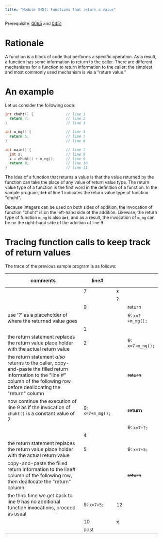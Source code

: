 ```yaml
---
title: "Module 0454: Functions that return a value"
---
```


Prerequisite: [0065](../0065) and [0451](../0451)

# Rationale

A function is a block of code that performs a specific operation. As a result, a function has some information to return to the caller. There are different mechanisms for a function to return information to the caller; the simplest and most commonly used mechanism is via a "return value."

# An example

Let us consider the following code:

```c
int chuht() {               // line 1
  return 7;                 // line 2
}                           // line 3

int m_ng() {                // line 4
  return 5;                 // line 5
}                           // line 6

int main() {                // line 7
  int x;                    // line 8
  x = chuht() + m_ng();     // line 9
  return 0;                 // line 10
}                           // line 11
```

The idea of a function that returns a value is that the value returned by the function can take the place of any value of return value type. The return value type of a function is the first word in the definition of a function. In the sample program, __`int`__ of line 1 indicates the return value type of function "chuht". 

Because integers can be used on both sides of addition, the invocation of function "chuht" is on the left-hand side of the addition. Likewise, the return type of function `m_ng` is also __`int`__, and as a result, the invocation of `m_ng` can be on the right-hand side of the addition of line 9.

# Tracing function calls to keep track of return values

The trace of the previous sample program is as follows:

|comments|line#|<span style="color:transparent;" markdown=1>**`x`**</span>|<span style="color:transparent;" markdown=1>9:&nbsp;`x=?+m_ng();`</span>|
|-|-|-|-|
| |7|**`x`**|
| | |?      |
| |9|       |return|
|use '?' as a placeholder of where the returned value goes| |       |9: `x=?+m_mg();`|
| |1|       |      |
|the return statement replaces the return value place holder with the actual return value|2|       |9: `x=7+m_ng();`|
|the return statement *also* returns to the caller, copy-and-paste the filled return information to the "line #" column of the following row before deallocating the "return" column| |       |~~return~~|
|now continue the execution of line 9 as if the invocation of `chuht()` is a constant value of 7|9: `x=7+m_mg();`|       |**return**|
| | |       |9: `x=7+?;`|
| |4|       |           |
|the return statement replaces the return value place holder with the actual return value|5|       |9: `x=7+5;`|
|copy-and-paste the filled return information to the line# column of the following row, then deallocate the "return" column| |       |~~return~~|
|the third time we get back to line 9 has no additional function invocations, proceed as usual|9: `x=7+5;`|12         |
| |10|~~x~~|
| |post|




